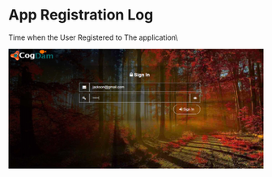 # App Registration Log

Time when the User Registered to The application\

![](../../.gitbook/assets/image%20%28128%29.png)

